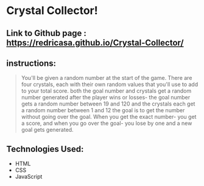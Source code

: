 # Crystal Collector!
## Link to Github page : https://redricasa.github.io/Crystal-Collector/
## instructions:
> You'll be given a random number at the start of the game.
There are four crystals, each with their own random values that you'll use to add to your total score.
both the goal number and crystals get a random number generated after the player wins or losses- the goal number gets a random number between 19 and 120 and the crystals each get a random number between 1 and 12
the goal is to get the number without going over the goal. When you get the exact number- you get a score, and when you go over the goal- you lose by one and a new goal gets generated.
## Technologies Used: 
- HTML 
- CSS
- JavaScript




